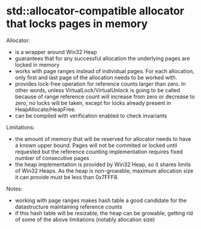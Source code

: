 # std::allocator-compatible allocator that locks pages in memory

Allocator:

- is a wrapper around Win32 Heap
- guarantees that for any successful allocation the underlying pages are locked in memory
- works with page ranges instead of individual pages. For each allocation, only first and last page of the allocation
  needs to be worked with.
- provides lock-free operation for reference counts larger than zero. In other words, unless VirtualLock/VirtualUnlock
  is going to be called because of range reference count will increase from zero or decrease to zero, no locks will be
  taken, except for locks already present in HeapAllocate/HeapFree.
- can be compiled with verification enabled to check invariants

Limitations:

- the amount of memory that will be reserved for allocator needs to have a known upper bound. Pages will not be commited
  or locked until requested but the reference counting implementation requires fixed number of consecutive pages
- the heap implementation is provided by Win32 Heap, so it shares limits of Win32 Heaps. As the heap is non-growable,
  maximum allocation size it can provide must be less than 0x7FFF8.

Notes:

- working with page ranges makes hash table a good candidate for the datastructure maintaining reference counts
- if this hash table will be resizable, the heap can be growable, getting rid of some of the above limitations (notably
  allocation size)
